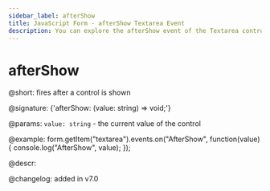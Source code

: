 ```yaml
---
sidebar_label: afterShow
title: JavaScript Form - afterShow Textarea Event 
description: You can explore the afterShow event of the Textarea control of Form in the documentation of the DHTMLX JavaScript UI library. Browse developer guides and API reference, try out code examples and live demos, and download a free 30-day evaluation version of DHTMLX Suite 7.
---
```


# afterShow

@short: fires after a control is shown

@signature: {'afterShow: (value: string) => void;'}

@params:
`value: string` - the current value of the control

@example:
form.getItem("textarea").events.on("AfterShow", function(value) {
    console.log("AfterShow", value);
});

@descr:

@changelog: added in v7.0

